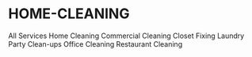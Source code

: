 # HOME-CLEANING
All Services Home Cleaning Commercial Cleaning Closet Fixing Laundry Party Clean-ups Office Cleaning Restaurant Cleaning
